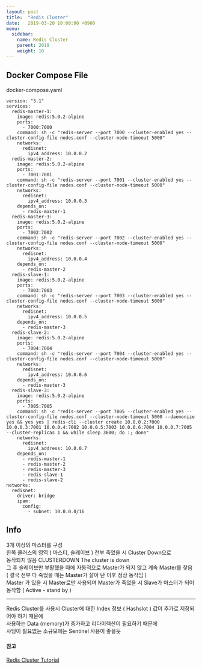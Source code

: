 ```yaml
---
layout: post
title:  "Redis Cluster"
date:   2019-03-20 10:00:00 +0900
menu:
  sidebar:
    name: Redis Cluster
    parent: 2019
    weight: 10
---
```


## Docker Compose File

docker-compose.yaml

```
version: "3.1"
services:
  redis-master-1:
    image: redis:5.0.2-alpine
    ports:
      - 7000:7000
    command: sh -c "redis-server --port 7000 --cluster-enabled yes --cluster-config-file nodes.conf --cluster-node-timeout 5000"
    networks:
      redisnet:
        ipv4_address: 10.0.0.2
  redis-master-2:
    image: redis:5.0.2-alpine
    ports:
      - 7001:7001
    command: sh -c "redis-server --port 7001 --cluster-enabled yes --cluster-config-file nodes.conf --cluster-node-timeout 5000"
    networks:
      redisnet:
        ipv4_address: 10.0.0.3
    depends_on:
      - redis-master-1    
  redis-master-3:
    image: redis:5.0.2-alpine
    ports:
      - 7002:7002
    command: sh -c "redis-server --port 7002 --cluster-enabled yes --cluster-config-file nodes.conf --cluster-node-timeout 5000"
    networks:
      redisnet:
        ipv4_address: 10.0.0.4
    depends_on:
      - redis-master-2
  redis-slave-1:
    image: redis:5.0.2-alpine
    ports:
      - 7003:7003
    command: sh -c "redis-server --port 7003 --cluster-enabled yes --cluster-config-file nodes.conf --cluster-node-timeout 5000"
    networks:
      redisnet:
        ipv4_address: 10.0.0.5
    depends_on:
      - redis-master-3
  redis-slave-2:
    image: redis:5.0.2-alpine
    ports:
      - 7004:7004
    command: sh -c "redis-server --port 7004 --cluster-enabled yes --cluster-config-file nodes.conf --cluster-node-timeout 5000"
    networks:
      redisnet:
        ipv4_address: 10.0.0.6
    depends_on:
      - redis-master-3
  redis-slave-3:
    image: redis:5.0.2-alpine
    ports:
      - 7005:7005
    command: sh -c "redis-server --port 7005 --cluster-enabled yes --cluster-config-file nodes.conf --cluster-node-timeout 5000 --daemonize yes && yes yes | redis-cli --cluster create 10.0.0.2:7000 10.0.0.3:7001 10.0.0.4:7002 10.0.0.5:7003 10.0.0.6:7004 10.0.0.7:7005 --cluster-replicas 1 && while sleep 3600; do :; done"
    networks:
      redisnet:
        ipv4_address: 10.0.0.7
    depends_on:
      - redis-master-1
      - redis-master-2
      - redis-master-3
      - redis-slave-1
      - redis-slave-2
networks:
  redisnet:
    driver: bridge
    ipam:
      config:
        - subnet: 10.0.0.0/16
```

## Info

3개 이상의 마스터를 구성  
한쪽 클러스의 영역 ( 마스터, 슬레이브 ) 전부 죽었을 시 Cluster Down으로  
동작되지 않음  CLUSTERDOWN The cluster is down  
그 후 슬레이브만 부활했을 때에 자동적으로 Master가 되지 않고 계속 Master를 찾음 ( 결국 전부 다 죽었을 때는 Master가 살아 난 이후 정상 동작임 )  
Master 가 있을 시 Master로만 사용되며 Master가 죽었을 시 Slave가 마스터가 되어 동작함 ( Active - stand by )  

------------------------------------------------------------------------------------  

Redis Cluster를 사용시 Cluster에 대한 Index 정보 ( Hashslot ) 값이 추가로 저장되어야 하기 때문에  
사용하는 Data (memory)가 증가하고 리다이렉션이 필요하기 때문에  
샤딩이 필요없는 소규모에는 Sentinel 사용이 좋을듯

#### 참고
[Redis Cluster Tutorial]  

[Redis Cluster Tutorial]: https://redis.io/topics/cluster-tutorial